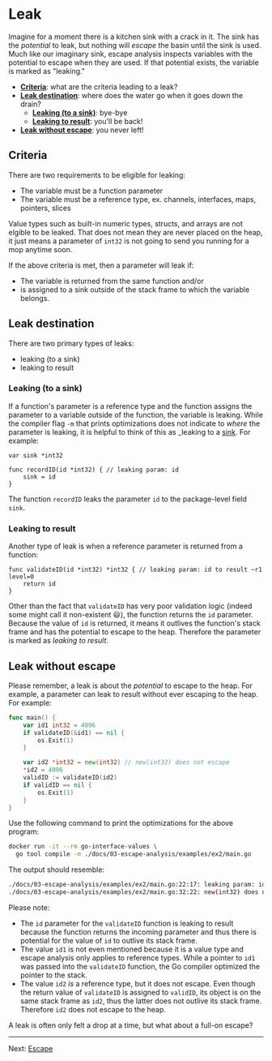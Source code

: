 # Leak

Imagine for a moment there is a kitchen sink with a crack in it. The sink has the _potential_ to leak, but nothing will _escape_ the basin until the sink is used. Much like our imaginary sink, escape analysis inspects variables with the potential to escape when they are used. If that potential exists, the variable is marked as "leaking." 

* [**Criteria**](#criteria): what are the criteria leading to a leak?
* [**Leak destination**](#leak-destination): where does the water go when it goes down the drain?
  * [**Leaking (to a sink)**](#leaking-to-a-sink): bye-bye
  * [**Leaking to result**](#leaking-to-result): you'll be back!
* [**Leak without escape**](#leak-without-escape): you never left!


## Criteria

There are two requirements to be eligible for leaking:

* The variable must be a function parameter
* The variable must be a reference type, ex. channels, interfaces, maps, pointers, slices

Value types such as built-in numeric types, structs, and arrays are not elgible to be leaked. That does not mean they are never placed on the heap, it just means a parameter of `int32` is not going to send you running for a mop anytime soon.

If the above criteria is met, then a parameter will leak if:

* The variable is returned from the same function and/or
* is assigned to a sink outside of the stack frame to which the variable belongs.


## Leak destination

There are two primary types of leaks:

* leaking (to a sink)
* leaking to result


### Leaking (to a sink)

If a function's parameter is a reference type and the function assigns the parameter to a variable outside of the function, the variable is leaking. While the compiler flag `-m` that prints optimizations does not indicate to _where_ the parameter is leaking, it is helpful to think of this as _leaking to a [sink](https://en.wikipedia.org/wiki/Sink_(computing)). For example:

```golang
var sink *int32

func recordID(id *int32) { // leaking param: id
	sink = id
}
```

The function `recordID` leaks the parameter `id` to the package-level field `sink`.

### Leaking to result

Another type of leak is when a reference parameter is returned from a function:

```golang
func validateID(id *int32) *int32 { // leaking param: id to result ~r1 level=0
	return id
}
```

Other than the fact that `validateID` has very poor validation logic (indeed some might call it non-existent :smiley:), the function returns the `id` parameter. Because the value of `id` is returned, it means it outlives the function's stack frame and has the potential to escape to the heap. Therefore the parameter is marked as _leaking to result_.

## Leak without escape

Please remember, a leak is about the _potential_ to escape to the heap. For example, a parameter can leak to result without ever escaping to the heap. For example:

```go
func main() {
	var id1 int32 = 4096
	if validateID(&id1) == nil {
		os.Exit(1)
	}

	var id2 *int32 = new(int32) // new(int32) does not escape
	*id2 = 4096
	validID := validateID(id2)
	if validID == nil {
		os.Exit(1)
	}
}
```

Use the following command to print the optimizations for the above program:

```bash
docker run -it --rm go-interface-values \
  go tool compile -m ./docs/03-escape-analysis/examples/ex2/main.go
```

The output should resemble:

```bash
./docs/03-escape-analysis/examples/ex2/main.go:22:17: leaking param: id to result ~r0 level=0
./docs/03-escape-analysis/examples/ex2/main.go:32:22: new(int32) does not escape
```

Please note:

* The `id` parameter for the `validateID` function is leaking to result because the function returns the incoming parameter and thus there is potential for the value of `id` to outlive its stack frame.
* The value `id1` is not even mentioned because it is a value type and escape analysis only applies to reference types. While a pointer to `id1` was passed into the `validateID` function, the Go compiler optimized the pointer to the stack.
* The value `id2` _is_ a reference type, but it does not escape. Even though the return value of `validateID` is assigned to `validID`, its object is on the same stack frame as `id2`, thus the latter does not outlive its stack frame. Therefore `id2` does not escape to the heap.


A leak is often only felt a drop at a time, but what about a full-on escape?

---

Next: [Escape](./03-escape.md)
